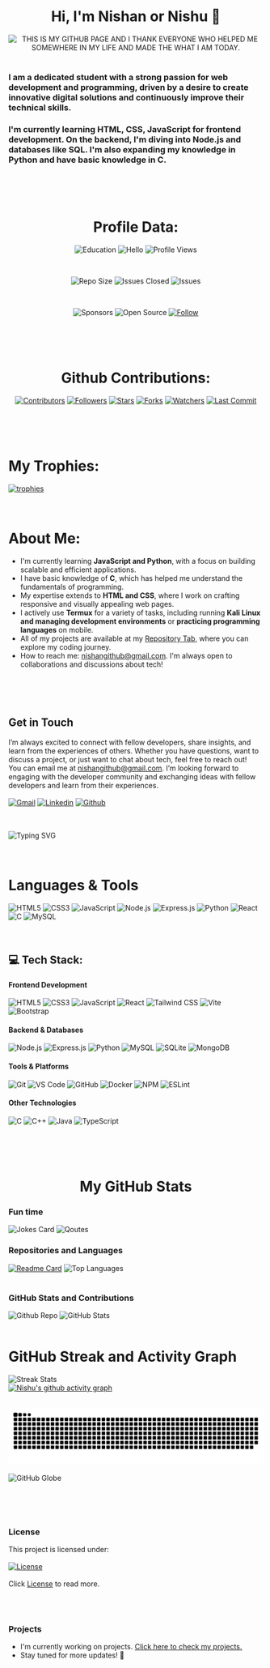 # <h1 align="center">Hi, I'm Nishan or Nishu 👋</h1>

<div align="center"><img src="https://readme-typing-svg.demolab.com?font=Fira+Code&size=45&duration=3000&pause=2000&color=violet&center=false&vCenter=true&width=3000&lines=THIS+IS+MY+GITHUB+PAGE+AND+I+THANK+EVERYONE+WHO+HELPED+ME+SOMEWHERE+IN+MY+LIFE+AND+MADE+THE+WHAT+I+AM+TODAY." alt="THIS IS MY GITHUB PAGE AND I THANK EVERYONE WHO HELPED ME SOMEWHERE IN MY LIFE AND MADE THE WHAT I AM TODAY."></div>
<br>
 
<h3> I am a dedicated student with a strong passion for web development and programming, driven by a desire to create innovative digital solutions and continuously improve their technical skills.
</h3>

<h3>I'm currently learning HTML, CSS, JavaScript for frontend development. On the backend, I'm diving into Node.js and databases like SQL. I'm also expanding my knowledge in Python and have basic knowledge in C.</h3>
<br>
<br>
<br>

# <h1 align="center">Profile Data:</h1> 
<!-- First Row -->
<div align="center" >
 
  ![Education](https://img.shields.io/badge/EDUCATION-Bachelor's%20in%20Computer%20Science%20and%20Engineering-blueviolet)
  ![Hello](https://img.shields.io/badge/HELLO%20CODER%20-BROTHERS-black)
  ![Profile Views](https://komarev.com/ghpvc/?username=nishuR31&color=blueviolet)
  
<br>

  ![Repo Size](https://img.shields.io/github/repo-size/nishuR31/nishuR31?color=black&label=Repo%20Size&style=flat&logo=github&logoColor=black)
  ![Issues Closed](https://img.shields.io/github/issues-pr-closed/nishuR31/nishuR31?color=black&label=Issues%20Closed&style=flat&logo=github&logoColor=black)
  ![Issues](https://img.shields.io/github/issues/nishuR31/nishuR31?color=black&label=Issues&style=flat&logo=github&logoColor=black)
  
<br>

  ![Sponsors](https://img.shields.io/badge/GitHub-Sponsors-blueviolet?logo=githubsponsors)
  ![Open Source](https://badges.frapsoft.com/os/v1/open-source.svg?v=103&color=black&style=flat&logo=github&logoColor=black)
  [![Follow](https://img.shields.io/badge/-Follow%20Me-blueviolet)](https://github.com/nishuR31.com)
</div>
<br>
<br>
<br>

# <h1 align="center"> Github Contributions:</h1>
<div align="center">
  
  [![Contributors](https://img.shields.io/github/contributors/nishuR31/nishuR31?color=black&style=flat&logo=github&logoColor=black)](https://github.com/nishuR31/nishuR31)
  [![Followers](https://img.shields.io/github/followers/nishuR31?color=black&style=flat&logo=github&logoColor=black)](https://github.com/nishuR31?tab=followers)
  [![Stars](https://img.shields.io/github/stars/nishuR31/nishuR31?color=black&style=flat&logo=github&logoColor=black)](https://github.com/nishuR31/nishuR31)
  [![Forks](https://img.shields.io/github/forks/nishuR31/nishuR31?color=black&style=flat&logo=github&logoColor=black)](https://github.com/nishuR31/nishuR31)
  [![Watchers](https://img.shields.io/github/watchers/nishuR31/nishuR31?color=black&style=flat&logo=github&logoColor=black)](https://github.com/nishuR31/nishuR31)
  [![Last Commit](https://img.shields.io/github/last-commit/nishuR31/nishuR31?color=black&style=flat&logo=github&logoColor=black)](https://github.com/nishuR31/nishuR31)
</div> 
<br>
<br>
<br>

### <h1>My Trophies:</h1>
  
  [![trophies](https://github-profile-trophy.vercel.app/?username=nishuR31&theme=algolia&no-bg=true&no-frame=true&column=-1)](https://github.com/nishuR31/nishuR31)
<br>
<br>
<br>

### <h1>About Me:</h1>
* I'm currently learning **JavaScript and Python**, with a focus on building scalable and efficient applications.
* I have basic knowledge of **C**, which has helped me understand the fundamentals of programming.
* My expertise extends to **HTML and CSS**, where I work on crafting responsive and visually appealing web pages.
* I actively use **Termux** for a variety of tasks, including running **Kali Linux and managing development environments** or **practicing programming languages** on mobile.
* All of my projects are available at my [Repository Tab](https://github.com/nishuR31?tab=repositories), where you can explore my coding journey.
* How to reach me: [nishangithub@gmail.com](mailto:nishangithub@gmail.com). I'm always open to collaborations and discussions about tech!
<br>
<br>
<br>

### <h2>Get in Touch</h2>
I’m always excited to connect with fellow developers, share insights, and learn from the experiences of others. Whether you have questions, want to discuss a project, or just want to chat about tech, feel free to reach out!
<br>
You can email me at [nishangithub@gmail.com](mailto:nishangithub@gmail.com).  I’m looking forward to engaging with the developer community and exchanging ideas with fellow developers and learn from their experiences.
<br>
<br>
  [![Gmail](https://img.shields.io/badge/EMAIL-8A2BE2?logo=gmail)](mailto:nishangithub@gmail.com)
  [![Linkedin](https://img.shields.io/badge/-LinkedIn-230077B5?logoColor=white&color=black)](https://linkedin.com/in/https://www.linkedin.com/in/nishan-r-96147027a/)
  [![Github](https://img.shields.io/badge/GITHUB-181717?logo=github)](https://github.com/nishuR31)
<br>
<br>
<br>
<div align="left">
  <img src="https://readme-typing-svg.demolab.com?font=Fira+Code&size=50&duration=3000&pause=1000&color=blue&center=true&vCenter=true&width=1500&lines=I+am+continously+learning;And+tuning+my+skill+too." alt="Typing SVG">
</div>
<br>
<br>

### <h1>Languages & Tools </h1> 

![HTML5](https://img.shields.io/badge/-HTML5-E34F26?logo=html5&logoColor=white)
![CSS3](https://img.shields.io/badge/-CSS3-1572B6?logo=css3&logoColor=white)
![JavaScript](https://img.shields.io/badge/-JavaScript-F7DF1E?logo=javascript&logoColor=black)
![Node.js](https://img.shields.io/badge/-Node.js-339933?logo=node.js&logoColor=white)
![Express.js](https://img.shields.io/badge/-Express-000000?logo=express&logoColor=white)
![Python](https://img.shields.io/badge/-Python-3776AB?logo=python&logoColor=white)
![React](https://img.shields.io/badge/-React-61DAFB?logo=react&logoColor=black)
![C](https://img.shields.io/badge/-C-61DAFB?logo=c&logoColor=white)
![MySQL](https://img.shields.io/badge/-MySQL-4479A1?logo=mysql&logoColor=white)
<br>
<br>
<br>
### <h2>💻 Tech Stack:</h2>
#### **Frontend Development**
![HTML5](https://img.shields.io/badge/-HTML5-E34F26?logo=html5&logoColor=white)
![CSS3](https://img.shields.io/badge/-CSS3-1572B6?logo=css3&logoColor=white)
![JavaScript](https://img.shields.io/badge/-JavaScript-F7DF1E?logo=javascript&logoColor=black)
![React](https://img.shields.io/badge/-React-61DAFB?logo=react&logoColor=black)
![Tailwind CSS](https://img.shields.io/badge/-Tailwind-38B2AC?logo=tailwind-css&logoColor=white)
![Vite](https://img.shields.io/badge/-Vite-646CFF?logo=vite&logoColor=white)
![Bootstrap](https://img.shields.io/badge/-Bootstrap-7952B3?logo=bootstrap&logoColor=white)

#### **Backend & Databases**
![Node.js](https://img.shields.io/badge/-Node.js-339933?logo=node.js&logoColor=white)
![Express.js](https://img.shields.io/badge/-Express-000000?logo=express&logoColor=white)
![Python](https://img.shields.io/badge/-Python-3776AB?logo=python&logoColor=white)
![MySQL](https://img.shields.io/badge/-MySQL-4479A1?logo=mysql&logoColor=white)
![SQLite](https://img.shields.io/badge/-SQLite-003B57?logo=sqlite&logoColor=white)
![MongoDB](https://img.shields.io/badge/-MongoDB-47A248?logo=mongodb&logoColor=white)
<!--![Flask](https://img.shields.io/badge/-Flask-000000?logo=flask&logoColor=white)
![FastAPI](https://img.shields.io/badge/-FastAPI-009688?logo=fastapi&logoColor=white)
![PostgreSQL](https://img.shields.io/badge/-PostgreSQL-4169E1?logo=postgresql&logoColor=white)
![Redis](https://img.shields.io/badge/-Redis-DC382D?logo=redis&logoColor=white)-->

#### **Tools & Platforms**
![Git](https://img.shields.io/badge/-Git-F05032?logo=git&logoColor=white)
![VS Code](https://img.shields.io/badge/VS%20Code-007ACC?logo=visual-studio-code)
![GitHub](https://img.shields.io/badge/-GitHub-181717?logo=github&logoColor=white)
![Docker](https://img.shields.io/badge/-Docker-2496ED?logo=docker&logoColor=white)
![NPM](https://img.shields.io/badge/-NPM-CB3837?logo=npm&logoColor=white)
![ESLint](https://img.shields.io/badge/-ESLint-4B32C3?logo=eslint&logoColor=white)
<!--![Yarn](https://img.shields.io/badge/-Yarn-2C8EBB?logo=yarn&logoColor=white)
![Postman](https://img.shields.io/badge/-Postman-FF6C37?logo=postman&logoColor=white)
![Jest](https://img.shields.io/badge/-Jest-C21325?logo=jest&logoColor=white)
![Webpack](https://img.shields.io/badge/-Webpack-8DD6F9?logo=webpack&logoColor=black)

#### **DevOps & Cloud**
![AWS](https://img.shields.io/badge/-AWS-232F3E?logo=amazon-aws&logoColor=white)
![Google Cloud](https://img.shields.io/badge/-GCP-4285F4?logo=google-cloud&logoColor=white)
![Firebase](https://img.shields.io/badge/-Firebase-FFCA28?logo=firebase&logoColor=black)
![Jenkins](https://img.shields.io/badge/-Jenkins-D24939?logo=jenkins&logoColor=white)
![Kubernetes](https://img.shields.io/badge/-Kubernetes-326CE5?logo=kubernetes&logoColor=white)-->

#### **Other Technologies**
![C](https://img.shields.io/badge/-C-A8B9CC?logo=c&logoColor=black)
![C++](https://img.shields.io/badge/-C++-00599C?logo=c%2B%2B&logoColor=white)
![Java](https://img.shields.io/badge/-Java-007396?logo=java&logoColor=white)
![TypeScript](https://img.shields.io/badge/-TypeScript-3178C6?logo=typescript&logoColor=white)
<!--![GraphQL](https://img.shields.io/badge/-GraphQL-E10098?logo=graphql&logoColor=white)
![REST API](https://img.shields.io/badge/-REST-FF665A?logo=rest&logoColor=white)

#### **Design & Productivity**
![Figma](https://img.shields.io/badge/-Figma-F24E1E?logo=figma&logoColor=white)
![Adobe XD](https://img.shields.io/badge/-Adobe%20XD-FF61F6?logo=adobe-xd&logoColor=white)
![Canva](https://img.shields.io/badge/-Canva-00C4CC?logo=canva&logoColor=white)
![Notion](https://img.shields.io/badge/-Notion-000000?logo=notion&logoColor=white)
![Trello](https://img.shields.io/badge/-Trello-0052CC?logo=trello&logoColor=white)

#### **Testing & QA**
![JUnit](https://img.shields.io/badge/-JUnit-25A162?logo=junit5&logoColor=white)
![Pytest](https://img.shields.io/badge/-Pytest-0A9EDC?logo=pytest&logoColor=white)
![Cypress](https://img.shields.io/badge/-Cypress-17202C?logo=cypress&logoColor=white)

#### **Mobile Development**
![React Native](https://img.shields.io/badge/-React%20Native-61DAFB?logo=react&logoColor=black)
![Expo](https://img.shields.io/badge/-Expo-000020?logo=expo&logoColor=white)-->

<br>
<br>
<br>

### <h1 align="center">My GitHub Stats </h1>
### Fun time
![Jokes Card](https://readme-jokes.vercel.app/api?username=nishuR31&theme=algolia&hideBorder)
![Qoutes](https://quotes-github-readme.vercel.app/api?type=horizontal&theme=algolia)
<br>

### Repositories and Languages
[![Readme Card](https://github-readme-stats.vercel.app/api/pin/?username=nishuR31&repo=nishuR31&show_owner=true&theme=midnight-purple)](https://github.com/nishuR31)
![Top Languages](https://github-readme-stats.vercel.app/api/top-langs?username=nishur31&show_icons=true&locale=en&layout=compact&theme=midnight-purple)
<br>
<br>

### GitHub Stats and  Contributions
![Github Repo](https://github-contributor-stats.vercel.app/api?username=nishuR31&limit=5&theme=midnight-purple&combine_all_yearly_contributions=true)
![GitHub Stats](https://github-readme-stats.vercel.app/api?username=nishuR31&show_icons=true&theme=midnight-purple&show=reviews,discussions_started,discussions_answered,prs_merged,prs_merged_percentage)
<br>
<br>

## <h1>GitHub Streak and Activity Graph</h1>
![Streak Stats](https://github-readme-streak-stats.herokuapp.com/?user=nishuR31&show_icons=true&theme=midnight-purple)
<br>
[![Nishu's github activity graph](https://github-readme-activity-graph.vercel.app/graph?username=nishuR31&theme=github-compact&bg=false&line=8A2BE2&hide_border=true&point=ff0000)](https://github.com/ashutosh00710/github-readme-activity-graph)
<br>
<br>

![Contribution Snake](https://github.com/Platane/snk/raw/output/github-contribution-grid-snake.svg)<br><br>
![GitHub Globe](https://github.com/janarosmonaliev/github-globe.git)

<br>
<br>
<br>

### License

This project is licensed under: <br><br>
[![License](https://img.shields.io/badge/License-Apache%202.0-black.svg?style=for-the-badge&logo=apache&logoColor=white)](LICENSE) <br><br>
Click [License](http://www.apache.org/licenses/LICENSE-2.0) to read more.

<br>
<br>

### Projects

* I'm currently working on projects. [Click here to check my projects.](https://github.com/nishuR31?tab=projects)
* Stay tuned for more updates! 🚀
